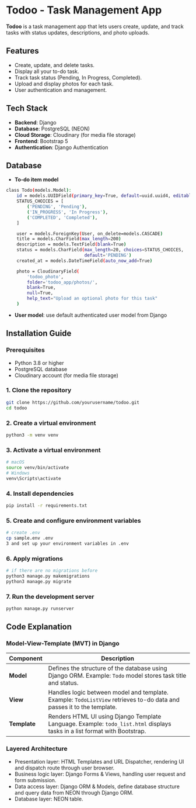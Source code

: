 # Todoo - Task Management App

**Todoo** is a task management app that lets users create, update, and track tasks with status updates, descriptions, and photo uploads.

## Features
- Create, update, and delete tasks.
- Display all your to-do task.
- Track task status (Pending, In Progress, Completed).
- Upload and display photos for each task.
- User authentication and management.

## Tech Stack
- **Backend**: Django
- **Database**: PostgreSQL (NEON)
- **Cloud Storage**: Cloudinary (for media file storage)
- **Frontend**: Bootstrap 5
- **Authentication**: Django Authentication

## Database
- **To-do item model**
```bash
class Todo(models.Model):
    id = models.UUIDField(primary_key=True, default=uuid.uuid4, editable=False)
    STATUS_CHOICES = [
        ('PENDING', 'Pending'),
        ('IN_PROGRESS', 'In Progress'),
        ('COMPLETED', 'Completed'),
    ]

    user = models.ForeignKey(User, on_delete=models.CASCADE)
    title = models.CharField(max_length=200)
    description = models.TextField(blank=True)
    status = models.CharField(max_length=20, choices=STATUS_CHOICES,
                              default='PENDING')
    created_at = models.DateTimeField(auto_now_add=True)

    photo = CloudinaryField(
        'todoo_photo',
        folder='todoo_app/photos/',
        blank=True,
        null=True,
        help_text="Upload an optional photo for this task"
    )
```
- **User model**: use default authenticated user model from Django

## Installation Guide

### Prerequisites
- Python 3.8 or higher
- PostgreSQL database
- Cloudinary account (for media file storage)

### 1. Clone the repository
```bash
git clone https://github.com/yourusername/todoo.git
cd todoo
```

### 2. Create a virtual environment
```bash
python3 -m venv venv
```

### 3. Activate a virtual environment
```bash
# macOS
source venv/bin/activate
# Windows
venv\Scripts\activate
```
### 4. Install dependencies
```bash
pip install -r requirements.txt
```

### 5. Create and configure environment variables
```bash
# create .env
cp sample.env .env
3 and set up your environment variables in .env
```
### 6. Apply migrations
```bash
# if there are no migrations before
python3 manage.py makemigrations
python3 manage.py migrate
```

### 7. Run the development server
```bash
python manage.py runserver
```
## Code Explanation

### Model-View-Template (MVT) in Django

| Component | Description |
|----------|-------------|
| **Model** | Defines the structure of the database using Django ORM. Example: `Todo` model stores task title and status. |
| **View** | Handles logic between model and template. Example: `TodoListView` retrieves to-do data and passes it to the template. |
| **Template** | Renders HTML UI using Django Template Language. Example: `todo_list.html` displays tasks in a list format with Bootstrap. |


### Layered Architecture
- Presentation layer: HTML Templates and URL Dispatcher, rendering UI and dispatch route through user browser.
- Business logic layer: Django Forms & Views, handling user request and form submission.
- Data access layer: Django ORM & Models, define database structure and query data from NEON through Django ORM.
- Database layer: NEON table.
